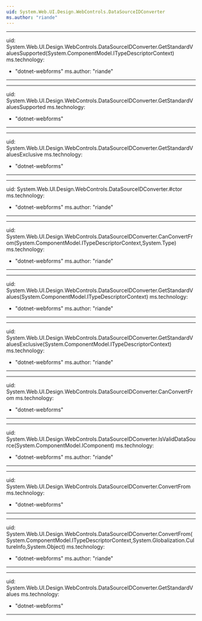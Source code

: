 ```yaml
---
uid: System.Web.UI.Design.WebControls.DataSourceIDConverter
ms.author: "riande"
---
```


---
uid: System.Web.UI.Design.WebControls.DataSourceIDConverter.GetStandardValuesSupported(System.ComponentModel.ITypeDescriptorContext)
ms.technology: 
  - "dotnet-webforms"
ms.author: "riande"
---

---
uid: System.Web.UI.Design.WebControls.DataSourceIDConverter.GetStandardValuesSupported
ms.technology: 
  - "dotnet-webforms"
---

---
uid: System.Web.UI.Design.WebControls.DataSourceIDConverter.GetStandardValuesExclusive
ms.technology: 
  - "dotnet-webforms"
---

---
uid: System.Web.UI.Design.WebControls.DataSourceIDConverter.#ctor
ms.technology: 
  - "dotnet-webforms"
ms.author: "riande"
---

---
uid: System.Web.UI.Design.WebControls.DataSourceIDConverter.CanConvertFrom(System.ComponentModel.ITypeDescriptorContext,System.Type)
ms.technology: 
  - "dotnet-webforms"
ms.author: "riande"
---

---
uid: System.Web.UI.Design.WebControls.DataSourceIDConverter.GetStandardValues(System.ComponentModel.ITypeDescriptorContext)
ms.technology: 
  - "dotnet-webforms"
ms.author: "riande"
---

---
uid: System.Web.UI.Design.WebControls.DataSourceIDConverter.GetStandardValuesExclusive(System.ComponentModel.ITypeDescriptorContext)
ms.technology: 
  - "dotnet-webforms"
ms.author: "riande"
---

---
uid: System.Web.UI.Design.WebControls.DataSourceIDConverter.CanConvertFrom
ms.technology: 
  - "dotnet-webforms"
---

---
uid: System.Web.UI.Design.WebControls.DataSourceIDConverter.IsValidDataSource(System.ComponentModel.IComponent)
ms.technology: 
  - "dotnet-webforms"
ms.author: "riande"
---

---
uid: System.Web.UI.Design.WebControls.DataSourceIDConverter.ConvertFrom
ms.technology: 
  - "dotnet-webforms"
---

---
uid: System.Web.UI.Design.WebControls.DataSourceIDConverter.ConvertFrom(System.ComponentModel.ITypeDescriptorContext,System.Globalization.CultureInfo,System.Object)
ms.technology: 
  - "dotnet-webforms"
ms.author: "riande"
---

---
uid: System.Web.UI.Design.WebControls.DataSourceIDConverter.GetStandardValues
ms.technology: 
  - "dotnet-webforms"
---
